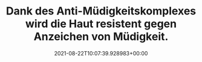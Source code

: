 ---
date: '2021-08-22T10:07:39.928983+00:00'
found_at: '2014-12-07'
found_url: http://www.loreal-paris.de/make-up/teint/concealer/indefectible/concealer/01-vanilla.aspx
title: 'Dank des Anti-Müdigkeitskomplexes wird die Haut resistent gegen Anzeichen
  von Müdigkeit. '
---